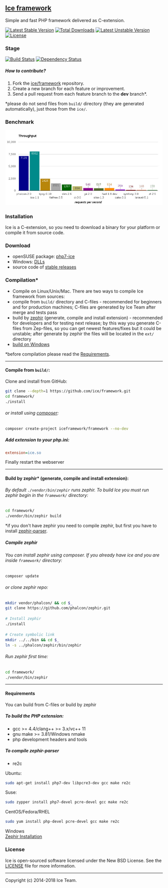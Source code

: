 ## [Ice framework](http://www.iceframework.org)
Simple and fast PHP framework delivered as C-extension.

[![Latest Stable Version](https://poser.pugx.org/iceframework/framework/v/stable.svg)](https://packagist.org/packages/iceframework/framework) [![Total Downloads](https://poser.pugx.org/iceframework/framework/downloads.svg)](https://packagist.org/packages/iceframework/framework) [![Latest Unstable Version](https://poser.pugx.org/iceframework/framework/v/unstable.svg)](https://packagist.org/packages/iceframework/framework) [![License](https://poser.pugx.org/iceframework/framework/license.svg)](https://packagist.org/packages/iceframework/framework)

### Stage
[![Build Status](https://travis-ci.org/ice/framework.svg?branch=dev)](https://travis-ci.org/ice/framework)
[![Dependency Status](https://www.versioneye.com/user/projects/54d4f6963ca0840b19000383/badge.svg?style=flat)](https://www.versioneye.com/user/projects/54d4f6963ca0840b19000383)

##### How to contribute?
1. Fork the [ice/framework](https://github.com/ice/framework) repository.
2. Create a new branch for each feature or improvement.
3. Send a pull request from each feature branch to the **dev** branch*.

*please do not send files from `build/` directory (they are generated automatically), just those from the `ice/`.

### Benchmark
[![RPS](https://raw.githubusercontent.com/ice/website/master/public/img/doc/benchmark.jpg)](http://www.iceframework.org/doc/introduction/benchmark)

### Installation
Ice is a C-extension, so you need to download a binary for your platform or compile it from source code.

### Download
* openSUSE package: [php7-ice](http://software.opensuse.org/package/php7-ice)
* Windows: [DLLs](http://www.iceframework.org/info/download)
* source code of [stable releases](https://github.com/ice/framework/releases)

### Compilation*
* Compile on Linux/Unix/Mac. There are two ways to compile Ice framework from sources:
 * compile from `build/` directory and C-files - recommended for beginners and for production machines; C-files are generated by Ice Team after merge and tests pass
 * build by [zephir](https://github.com/phalcon/zephir) (generate, compile and install extension) - recommended for developers and for testing next release; by this way you generate C-files from Zep-files, so you can get newest features/fixes but it could be unstable; after generate by zephir the files will be located in the `ext/` directory
* [build on Windows](http://www.iceframework.org//doc/introduction/windows)

*before compilation please read the [Requirements](#requirements).

***

#### Compile from `build/`:
Clone and install from GitHub:
```sh
git clone --depth=1 https://github.com/ice/framework.git
cd framework/
./install
```

###### or install using [composer](https://getcomposer.org/):
```sh
composer create-project iceframework/framework --no-dev
```

##### Add extension to your php.ini:
```ini
extension=ice.so
```

Finally restart the webserver

***

#### Build by zephir* (generate, compile and install extension):
###### By default `./vendor/bin/zephir` runs zephir. To build Ice you must run zephir begin in the `framework/` directory:
```sh
cd framework/
./vendor/bin/zephir build
```

*if you don't have zephir you need to compile zephir, but first you have to install [zephir-parser](https://github.com/ice/zephir-parser).

##### Compile zephir
###### You can install zephir using composer. If you already have ice and you are inside `framework/` directory:
```sh
composer update
```

###### or clone zephir repo:
```sh
mkdir vendor/phalcon/ && cd $_
git clone https://github.com/phalcon/zephir.git

# Install zephir
./install

# Create symbolic link
mkdir ../../bin && cd $_
ln -s ../phalcon/zephir/bin/zephir
```

###### Run zephir first time:
```sh
cd framework/
./vendor/bin/zephir
```

***

#### Requirements
You can build from C-files or build by zephir

##### To build the PHP extension:
* gcc >= 4.4/clang++ >= 3.x/vc++ 11
* gnu make >= 3.81/Windows nmake
* php development headers and tools

##### To compile zephir-parser
* re2c

Ubuntu:
```sh
sudo apt-get install php7-dev libpcre3-dev gcc make re2c
```

Suse:
```sh
sudo zypper install php7-devel pcre-devel gcc make re2c
```

CentOS/Fedora/RHEL
```sh
sudo yum install php-devel pcre-devel gcc make re2c
```

Windows  
[Zephir Installation](https://github.com/phalcon/zephir/blob/master/WINDOWS.md)

### License
Ice is open-sourced software licensed under the New BSD License. See the [LICENSE](http://www.iceframework.org/license) file for more information.

***
Copyright (c) 2014-2018 Ice Team.